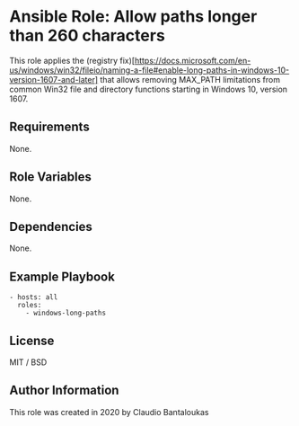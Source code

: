 # Ansible Role: Allow paths longer than 260 characters

This role applies the (registry fix)[https://docs.microsoft.com/en-us/windows/win32/fileio/naming-a-file#enable-long-paths-in-windows-10-version-1607-and-later] that allows removing MAX_PATH limitations from common Win32 file and directory functions starting in Windows 10, version 1607.

## Requirements

None.

## Role Variables

None.

## Dependencies

None.

## Example Playbook

    - hosts: all
      roles:
        - windows-long-paths

## License

MIT / BSD

## Author Information

This role was created in 2020 by Claudio Bantaloukas